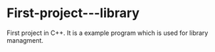 # First-project---library


First project in C++. It is a example program which is used for library managment.
